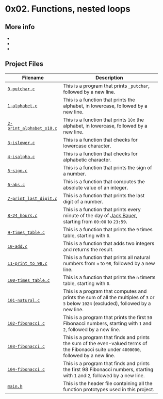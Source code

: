 # 0x02. Functions, nested loops


## More info
*
*
*

## Project Files

| Filename | Description |
| -------- | ----------- |
| [`0-putchar.c`](./0-putchar.c) | This is a program that prints `_putchar`, followed by a new line. |
| [`1-alphabet.c`](./1-alphabet.c) | This is a function that prints the alphabet, in lowercase, followed by a new line. |
| [`2-print_alphabet_x10.c`](./2-print_alphabet_x10.c) | This is a function that prints `10x` the alphabet, in lowercase, followed by a new line. |
| [`3-islower.c`](./3-islower.c) | This is a function that checks for lowercase character. |
| [`4-isalpha.c`](./4-isalpha.c) | This is a function that checks for alphabetic character. |
| [`5-sign.c`](./5-sign.c) | This is a function that prints the sign of a number. |
| [`6-abs.c`](./6-abs.c) | This is a function that computes the absolute value of an integer. |
| [`7-print_last_digit.c`](./7-print_last_digit.c) | This is a function that prints the last digit of a number. |
| [`8-24_hours.c`](./8-24_hours.c) | This is a function that prints every minute of the day of [Jack Bauer](https://m.youtube.com/watch?v=btAfXqgMkPs), starting from `00:00` to `23:59`. |
| [`9-times_table.c`](./9-times_table.c) | This is a function that prints the `9` times table, starting with `0`. |
| [`10-add.c`](./10-add.c) | This is a function that adds two integers and returns the result. |
| [`11-print_to_98.c`](./11-print_to_98.c) | This is a function that prints all natural numbers from `n` to `98`, followed by a new line. |
| [`100-times_table.c`](./100-times_table.c) | This is a function that prints the `n` timeπs table, starting with `0`. |
| [`101-natural.c`](./101-natural.c) | This is a program that computes and prints the sum of all the multiples of `3` or `5` below `1024` (excluded), followed by a new line. |
| [`102-fibonacci.c`](./102-fibonacci.c) | This is a program that prints the first `50` Fibonacci numbers, starting with `1` and `2`, followed by a new line. |
| [`103-fibonacci.c`](./103-fibonacci.c) | This is a program that finds and prints the sum of the even-valued terms of the Fibonacci suite under `4000000`, followed by a new line. |
| [`104-fibonacci.c`](./104-fibonacci.c) | This is a program that finds and prints the first 98 Fibonacci numbers, starting with `1` and `2`, followed by a new line. |
| [`main.h`](./main.h) | This is the header file containing all the function prototypes used in this project. |
